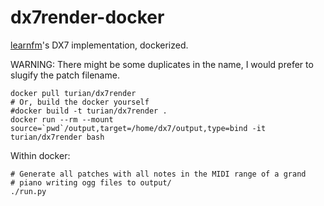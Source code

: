 # dx7render-docker

[learnfm](https://github.com/bwhitman/learnfm)'s DX7 implementation, dockerized.

WARNING: There might be some duplicates in the name, I would prefer
to slugify the patch filename.

```
docker pull turian/dx7render
# Or, build the docker yourself
#docker build -t turian/dx7render .
docker run --rm --mount source=`pwd`/output,target=/home/dx7/output,type=bind -it turian/dx7render bash
```

Within docker:
```
# Generate all patches with all notes in the MIDI range of a grand
# piano writing ogg files to output/
./run.py
```
